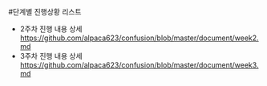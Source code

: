 #단계별 진행상황 리스트

- 2주차 진행 내용 상세
https://github.com/alpaca623/confusion/blob/master/document/week2.md
- 3주차 진행 내용 상세
https://github.com/alpaca623/confusion/blob/master/document/week3.md